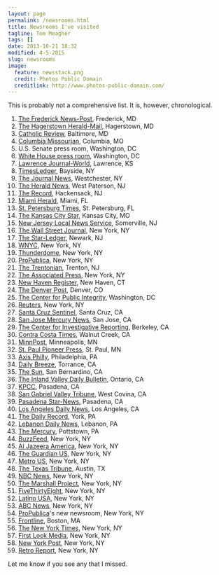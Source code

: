 ```yaml
---
layout: page
permalink: /newsrooms.html
title: Newsrooms I've visited
tagline: Tom Meagher
tags: []
date: 2013-10-21 18:32
modified: 4-5-2015
slug: newsrooms
image:
  feature: newsstack.png
  credit: Photos Public Domain
  creditlink: http://www.photos-public-domain.com/
---
```


This is probably not a comprehensive list. It is, however, chronological.

1. [The Frederick News-Post](http://www.fredericknewspost.com/), Frederick, MD
2. [The Hagerstown Herald-Mail](http://www.heraldmailmedia.com/), Hagerstown, MD
3. [Catholic Review](http://www.catholicreview.org/), Baltimore, MD
4. [Columbia Missourian](http://www.columbiamissourian.com/), Columbia, MO
5. U.S. Senate press room, Washington, DC
6. [White House press room](https://en.wikipedia.org/wiki/James_S._Brady_Press_Briefing_Room), Washington, DC
7. [Lawrence Journal-World](http://www2.ljworld.com/), Lawrence, KS
8. [TimesLedger](http://www.timesledger.com/), Bayside, NY
9. [The Journal News](http://www.lohud.com/), Westchester, NY
10. [The Herald News](http://www.northjersey.com/), West Paterson, NJ
11. [The Record](http://www.northjersey.com/), Hackensack, NJ
12. [Miami Herald](http://www.miamiherald.com/), Miami, FL
13. [St. Petersburg Times](http://www.tampabay.com/), St. Petersburg, FL
14. [The Kansas City Star](http://www.kansascity.com/), Kansas City, MO
15. [New Jersey Local News Service](http://www.njlns.com/), Somerville, NJ
16. [The Wall Street Journal](http://www.wsj.com/), New York, NY
17. [The Star-Ledger](http://www.nj.com/), Newark, NJ
18. [WNYC](http://www.wnyc.org/), New York, NY
19. [Thunderdome](http://outsidethunderdome.com/), New York, NY
20. [ProPublica](https://www.propublica.org/), New York, NY
21. [The Trentonian](http://www.trentonian.com/), Trenton, NJ
22. [The Associated Press](http://www.ap.org/), New York, NY
23. [New Haven Register](http://www.nhregister.com/), New Haven, CT
24. [The Denver Post](http://www.denverpost.com/), Denver, CO
25. [The Center for Public Integrity](http://www.publicintegrity.org/), Washington, DC
26. [Reuters](http://www.reuters.com/), New York, NY
27. [Santa Cruz Sentinel](http://www.santacruzsentinel.com/), Santa Cruz, CA
28. [San Jose Mercury News](http://www.mercurynews.com/), San Jose, CA
29. [The Center for Investigative Reporting](http://www.revealnews.org/), Berkeley, CA
30. [Contra Costa Times](http://www.contracostatimes.com/), Walnut Creek, CA
31. [MinnPost](https://www.minnpost.com/), Minneapolis, MN
32. [St. Paul Pioneer Press](http://www.twincities.com/), St. Paul, MN
33. [Axis Philly](http://axisphilly.org/), Philadelphia, PA
34. [Daily Breeze](http://www.dailybreeze.com/), Torrance, CA
35. [The Sun](http://www.sbsun.com/), San Bernardino, CA
36. [The Inland Valley Daily Bulletin](http://www.dailybulletin.com/), Ontario, CA
37. [KPCC](http://www.scpr.org/), Pasadena, CA
38. [San Gabriel Valley Tribune](http://www.sgvtribune.com/), West Covina, CA
39. [Pasadena Star-News](http://www.pasadenastarnews.com/), Pasadena, CA
40. [Los Angeles Daily News](http://www.dailynews.com/), Los Angeles, CA
41. [The Daily Record](http://www.ydr.com/), York, PA
42. [Lebanon Daily News](http://www.ldnews.com/), Lebanon, PA
43. [The Mercury](http://www.pottsmerc.com/), Pottstown, PA
44. [BuzzFeed](http://www.buzzfeed.com/), New York, NY
45. [Al Jazeera America](http://america.aljazeera.com/), New York, NY
46. [The Guardian US](http://www.theguardian.com/us-news), New York, NY
47. [Metro US](http://www.metro.us/), New York, NY
48. [The Texas Tribune](https://www.texastribune.org/), Austin, TX
49. [NBC News](http://www.nbcnews.com/), New York, NY
50. [The Marshall Project](https://www.themarshallproject.org/), New York, NY
51. [FiveThirtyEight](http://fivethirtyeight.com/), New York, NY
52. [Latino USA](http://latinousa.org/), New York, NY
53. [ABC News](http://abcnews.go.com/), New York, NY
54. [ProPublica](https://www.propublica.org/)'s new newsroom, New York, NY
55. [Frontline](http://www.pbs.org/wgbh/frontline/), Boston, MA
56. [The New York Times](https://www.nytimes.com/), New York, NY
57. [First Look Media](https://www.firstlook.media/), New York, NY
58. [New York Post](https://nypost.com/), New York, NY
59. [Retro Report](https://www.retroreport.org/), New York, NY

Let me know if you see any that I missed.
